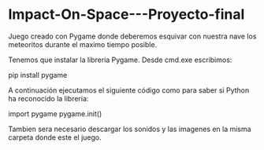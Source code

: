 # Impact-On-Space---Proyecto-final
Juego creado con Pygame donde deberemos esquivar con nuestra nave los meteoritos durante el maximo tiempo posible.

Tenemos que instalar la libreria Pygame. Desde cmd.exe escribimos:

pip install pygame

A continuación ejecutamos el siguiente código como para saber si Python ha reconocido la libreria:

import pygame pygame.init()

Tambien sera necesario descargar los sonidos y las imagenes en la misma carpeta donde este el juego.

